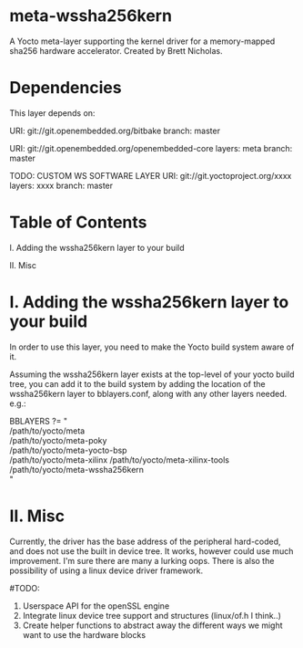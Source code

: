 # meta-wssha256kern
A Yocto meta-layer supporting the kernel driver for a memory-mapped sha256 hardware accelerator. Created by Brett Nicholas. 

Dependencies
============

This layer depends on:

  URI: git://git.openembedded.org/bitbake
  branch: master

  URI: git://git.openembedded.org/openembedded-core
  layers: meta
  branch: master

  TODO: CUSTOM WS SOFTWARE LAYER
  URI: git://git.yoctoproject.org/xxxx
  layers: xxxx
  branch: master


Table of Contents
=================

  I. Adding the wssha256kern layer to your build
  
 II. Misc


I. Adding the wssha256kern layer to your build
=================================================

In order to use this layer, you need to make the Yocto build system aware of
it.

Assuming the wssha256kern layer exists at the top-level of your
yocto build tree, you can add it to the build system by adding the
location of the wssha256kern layer to bblayers.conf, along with any
other layers needed. e.g.:

  BBLAYERS ?= " \
    /path/to/yocto/meta \
    /path/to/yocto/meta-poky \
    /path/to/yocto/meta-yocto-bsp \
    /path/to/yocto/meta-xilinx
    /path/to/yocto/meta-xilinx-tools
    /path/to/yocto/meta-wssha256kern \
    "


II. Misc
========

Currently, the driver has the base address of the peripheral hard-coded, and does not use the built in device tree. It works, however could use much improvement. I'm sure there are many a lurking oops. There is also the possibility of using a linux device driver framework. 

#TODO: 
1. Userspace API for the openSSL engine
2. Integrate linux device tree support and structures (linux/of.h I think..)
2. Create helper functions to abstract away the different ways we might want to use the hardware blocks

